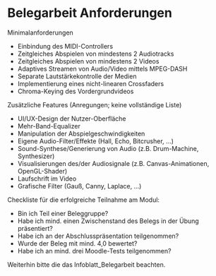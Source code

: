 # Belegarbeit Anforderungen

Minimalanforderungen
- Einbindung des MIDI-Controllers
- Zeitgleiches Abspielen von mindestens 2 Audiotracks
- Zeitgleiches Abspielen von mindestens 2 Videos
- Adaptives Streamen von Audio/Video mittels MPEG-DASH
- Separate Lautstärkekontrolle der Medien
- Implementierung eines nicht-linearen Crossfaders
- Chroma-Keying des Vordergrundvideos 

Zusätzliche Features (Anregungen; keine vollständige Liste)
- UI/UX-Design der Nutzer-Oberfläche
- Mehr-Band-Equalizer
- Manipulation der Abspielgeschwindigkeiten
- Eigene Audio-Filter/Effekte (Hall, Echo, Bitcrusher, ...)
- Sound-Synthese/Generierung von Audio (z.B. Drum-Machine, Synthesizer)
- Visualisierungen des/der Audiosignale (z.B. Canvas-Animationen, OpenGL-Shader)
- Laufschrift im Video
- Grafische Filter (Gauß, Canny, Laplace, ...)

Checkliste für die erfolgreiche Teilnahme am Modul:
- Bin ich Teil einer Beleggruppe?
- Habe ich mind. einen Zwischenstand des Belegs in der Übung präsentiert?
- Habe ich an der Abschlusspräsentation teilgenommen?
- Wurde der Beleg mit mind. 4,0 bewertet?
- Habe ich an mind. drei Moodle-Tests teilgenommen?

Weiterhin bitte die das Infoblatt_Belegarbeit beachten.